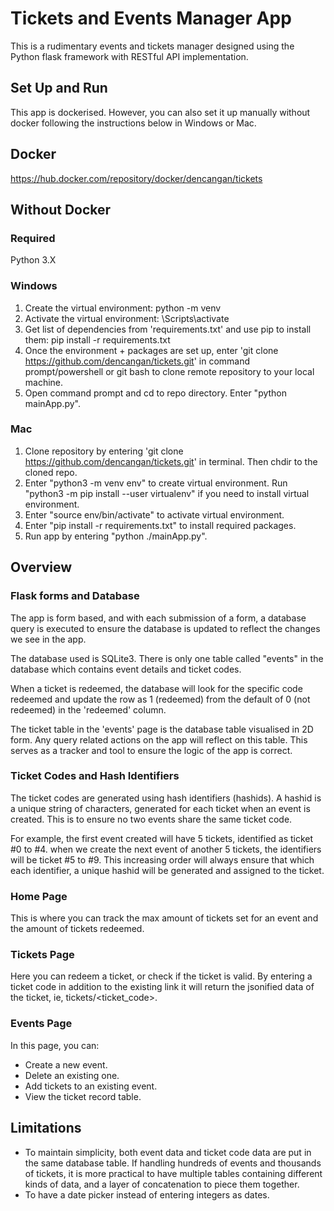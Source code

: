 # Tickets and Events Manager App
This is a rudimentary events and tickets manager designed using the Python flask framework with RESTful API implementation.

## Set Up and Run
This app is dockerised. However, you can also set it up manually without docker following the instructions below in Windows or Mac.

## Docker
https://hub.docker.com/repository/docker/dencangan/tickets

## Without Docker
### Required
Python 3.X

### Windows
1. Create the virtual environment: python -m venv <YOUR-ENV-NAME>
2. Activate the virtual environment: <YOUR-ENV-NAME>\Scripts\activate
3. Get list of dependencies from 'requirements.txt' and use pip to install them: pip install -r requirements.txt
4. Once the environment + packages are set up, enter 'git clone https://github.com/dencangan/tickets.git' in command prompt/powershell or git bash to clone remote repository to your local machine.
5. Open command prompt and cd to repo directory. Enter "python mainApp.py".

### Mac
1. Clone repository by entering 'git clone https://github.com/dencangan/tickets.git' in terminal. Then chdir to the cloned repo.
2. Enter "python3 -m venv env" to create virtual environment. Run "python3 -m pip install --user virtualenv" if you need to install virtual environment.
3. Enter "source env/bin/activate" to activate virtual environment.
4. Enter "pip install -r requirements.txt" to install required packages.
5. Run app by entering "python ./mainApp.py".

## Overview
### Flask forms and Database
The app is form based, and with each submission of a form, a database query is executed to ensure the database is updated to reflect the changes we see in the app.

The database used is SQLite3. There is only one table called "events" in the database which contains event details and ticket codes. 

When a ticket is redeemed, the database will look for the specific code redeemed and update the row as 1 (redeemed) from the default of 0 (not redeemed) in the 'redeemed' column.

The ticket table in the 'events' page is the database table visualised in 2D form. Any query related actions on the app will reflect on this table. This serves as a tracker and tool to ensure the logic of the app is correct.

### Ticket Codes and Hash Identifiers
The ticket codes are generated using hash identifiers (hashids). A hashid is a unique string of characters, generated for each ticket when an event is created. This is to ensure no two events share the same ticket code. 

For example, the first event created will have 5 tickets, identified as ticket #0 to #4. when we create the next event of another 5 tickets, the identifiers will be ticket #5 to #9. This increasing order will always ensure that which each identifier, a unique hashid will be generated and assigned to the ticket.

### Home Page
This is where you can track the max amount of tickets set for an event and the amount of tickets redeemed.

### Tickets Page 
Here you can redeem a ticket, or check if the ticket is valid.
By entering a ticket code in addition to the existing link it will return the jsonified data of the ticket, ie, tickets/<ticket_code>.

### Events Page
In this page, you can:
- Create a new event.
- Delete an existing one.
- Add tickets to an existing event.
- View the ticket record table.

## Limitations
- To maintain simplicity, both event data and ticket code data are put in the same database table. If handling hundreds of events and thousands of tickets, it is more practical to have multiple tables containing different kinds of data, and a layer of concatenation to piece them together.
- To have a date picker instead of entering integers as dates.
